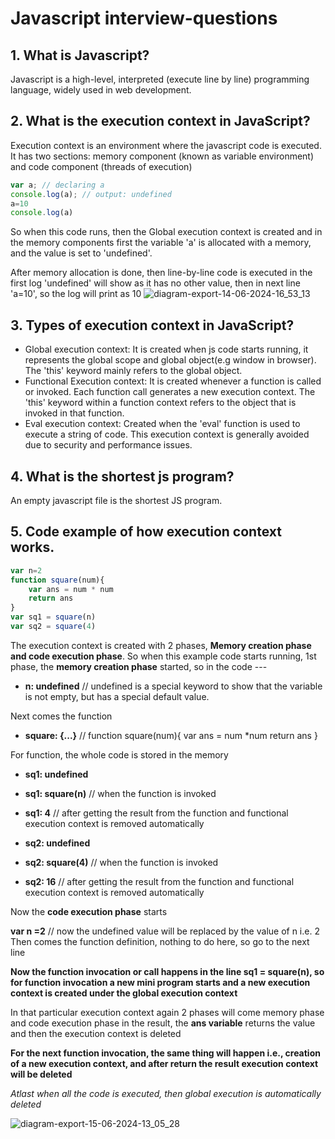 # Javascript interview-questions

## 1. What is Javascript?
Javascript is a high-level, interpreted (execute line by line) programming language, widely used in web development.

## 2. What is the execution context in JavaScript?
Execution context is an environment where the javascript code is executed. It has two sections: memory component (known as variable environment) and code component (threads of execution)

```javascript
var a; // declaring a
console.log(a); // output: undefined
a=10
console.log(a)
```
So when this code runs, then the Global execution context is created and in the memory components first the variable 'a' is allocated with a memory, and the value is set to 'undefined'. 

After memory allocation is done, then line-by-line code is executed in the first log 'undefined' will show as it has no other value, then in next line 'a=10', so the log will print as 10
![diagram-export-14-06-2024-16_53_13](https://github.com/arpan8/interview-questions/assets/41347230/a382f985-d991-46b9-9b46-e0ebc727cf16)


## 3. Types of execution context in JavaScript?
 - Global execution context: It is created when js code starts running, it represents the global scope and global object(e.g window in browser). The 'this' keyword mainly refers to the global object.
 - Functional Execution context: It is created whenever a function is called or invoked. Each function call generates a new execution context. The 'this' keyword within a function context refers to the object that is invoked in that function.
 - Eval execution context: Created when the 'eval' function is used to execute a string of code. This execution context is generally avoided due to security and performance issues.

 ## 4. What is the shortest js program?
 An empty javascript file is the shortest JS program.

 ## 5. Code example of how execution context works.
```javascript
var n=2
function square(num){
    var ans = num * num
    return ans
}
var sq1 = square(n)
var sq2 = square(4)
```
The execution context is created with 2 phases, **Memory creation phase and code execution phase**.
So when this example code starts running, 1st phase, the **memory creation phase** started, so in the code ---

- **n: undefined** // undefined is a special keyword to show that the variable is not empty, but has a special default value.

Next comes the function

- __square: {...}__ // function square(num){
    var ans = num *num
    return ans
}

For function, the whole code is stored in the memory

- **sq1: undefined**
- **sq1: square(n)** // when the function is invoked
- **sq1: 4** // after getting the result from the function and functional execution context is removed automatically

- **sq2: undefined**
- **sq2: square(4)**  // when the function is invoked
- **sq2: 16** // after getting the result from the function and functional execution context is removed automatically

Now the **code execution phase** starts

**var n =2** // now the undefined value will be replaced by the value of n i.e. 2
Then comes the function definition, nothing to do here, so go to the next line

**Now the function invocation or call happens in the line sq1 = square(n), so for function invocation a new mini program starts and a new execution context is created under the global execution context**

In that particular execution context again 2 phases will come memory phase and code execution phase in the result, the **ans variable** returns the value and then the execution context is deleted

**For the next function invocation, the same thing will happen i.e., creation of a new execution context, and after return the result execution context will be deleted**

*Atlast when all the code is executed, then global execution is automatically deleted*

![diagram-export-15-06-2024-13_05_28](https://github.com/arpan8/interview-questions/assets/41347230/8f00891b-adfa-4182-b29b-54cd40850548)
